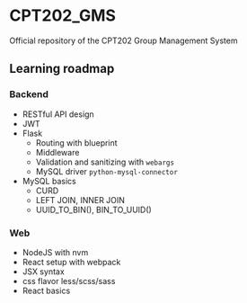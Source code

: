 # CPT202_GMS
Official repository of the CPT202 Group Management System

## Learning roadmap

### Backend

* RESTful API design
* JWT
* Flask
    * Routing with blueprint
    * Middleware
    * Validation and sanitizing with `webargs`
    * MySQL driver `python-mysql-connector`
* MySQL basics
    * CURD
    * LEFT JOIN, INNER JOIN
    * UUID_TO_BIN(), BIN_TO_UUID()
    
### Web

* NodeJS with nvm
* React setup with webpack
* JSX syntax
* css flavor less/scss/sass
* React basics
